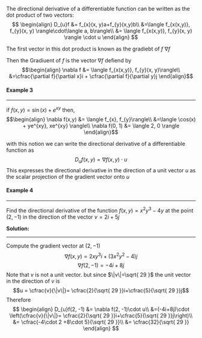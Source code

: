 The directional derivative of a differentiable function can be written as the dot product of two vectors:
$$
\begin{align}
D_{u}f &= f_{x}(x, y)a+f_{y}(x,y)b\\
&=\langle f_{x(x,y)}, f_{y}(x, y) \rangle\cdot\langle  a, b\rangle\\
&= \langle f_{x(x,y)}, f_{y}(x, y) \rangle \cdot u
\end{align}
$$

The first vector in this dot product is known as the gradiebt of $f$
	$\nabla f$

Then the Gradiuent of $f$ is the vector $\nabla f$ defiend by
$$\begin{align}
\nabla f &= \langle f_{x(x,y)}, f_{y}(x, y)\rangle\\
&=\cfrac{\partial f}{\partial x}i + \cfrac{\partial f}{\partial y}j
\end{align}$$
#### Example 3
***
if $f(x, y) = \sin(x)+e^{xy}$ then,
$$\begin{align}
\nabla f(x,y) &= \langle f_{x}, f_{y}\rangle\\
&=\langle \cos(x) + ye^{xy}, xe^{xy} \rangle\\
\nabla f(0, 1) &= \langle 2, 0 \rangle
\end{align}$$

with this notion we can write the directional derivative of a differentiable function as 
$$D_{u}f(x,y) = \nabla f(x,y)\cdot u$$
This expresses the directional derivative in the direction of a unit vector $u$ as the scalar projection of the gradient vector onto $u$


#### Example 4
***
Find the directional derivative of the function $f(x,y) = x^2y^3-4y$
at the point $(2, -1)$ in the direction of the vector $v = 2i+ 5j$ 

**Solution:** 
***
Compute the gradient vector at $(2, -1)$
$$\nabla f(x,y) = 2xy^{3}i+(3x^2y^{2}-4)j$$
$$\nabla f(2,-1)= -4i+8j $$
Note that $v$ is not a unit vector. 
but since $\|v\|=\sqrt{ 29 }$ 
the unit vector in the direction of $v$ is 
$$u = \cfrac{v}{\|v\|}= \cfrac{2}{\sqrt{ 29 }}i+\cfrac{5}{\sqrt{ 29 }}j$$
Therefore
$$
\begin{align}
D_{u}f(2, -1) &= \nabla f(2, -1)\cdot u\\
&=(-4i+8j)\cdot \left(\cfrac{v}{\|v\|}= \cfrac{2}{\sqrt{ 29 }}i+\cfrac{5}{\sqrt{ 29 }}j\right)\\
&= \cfrac{-4\cdot 2 +8\cdot 5}{\sqrt{ 29 }}\\
&= \cfrac{32}{\sqrt{ 29 }}
\end{align}
$$
